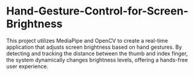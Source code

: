 # Hand-Gesture-Control-for-Screen-Brightness
This project utilizes MediaPipe and OpenCV to create a real-time application that adjusts screen brightness based on hand gestures. By detecting and tracking the distance between the thumb and index finger, the system dynamically changes brightness levels, offering a hands-free user experience.
